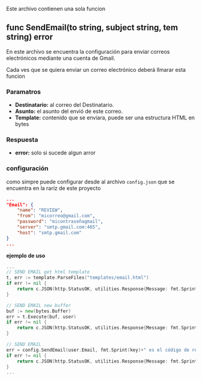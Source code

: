 Este archivo contienen una sola funcion

## func SendEmail(to string, subject string, tem string) error

En este archivo se encuentra la configuración para enviar correos electrónicos mediante una cuenta de Gmail. 

Cada ves que se quiera enviar un correo electrónico deberá llmarar esta funcion

### Paramatros
- **Destinatario:** al correo del Destinatario.
- **Asunto:** el asunto del envió de este correo.
- **Template:** contenido que se enviara, puede ser una estructura HTML en bytes

### Respuesta
- **error:** solo si sucede algun arror
### configuración
como simpre puede configurar desde al archivo `config.json` que se encuentra en la raríz de este proyecto
```json
...
"Email": {
    "name": "REVIEW",
    "from": "micorreo@gmail.com",
    "password": "micontraseñagmail",
    "server": "smtp.gmail.com:465",
    "host": "smtp.gmail.com"
}
...
```

**ejemplo de uso**
```go
...
// SEND EMAIL get html template
t, err := template.ParseFiles("templates/email.html")
if err != nil {
    return c.JSON(http.StatusOK, utilities.Response{Message: fmt.Sprintf("%s", err)})
}

// SEND EMAIL new buffer
buf := new(bytes.Buffer)
err = t.Execute(buf, user)
if err != nil {
    return c.JSON(http.StatusOK, utilities.Response{Message: fmt.Sprintf("%s", err)})
}

// SEND EMAIL
err = config.SendEmail(user.Email, fmt.Sprint(key)+" es el código de recuperación de tu cuenta en REVIEW", buf.String())
if err != nil {
    return c.JSON(http.StatusOK, utilities.Response{Message: fmt.Sprintf("%s", err)})
}
...
```
